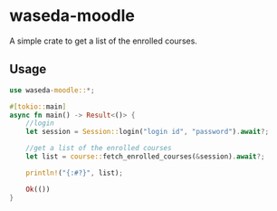 # waseda-moodle

A simple crate to get a list of the enrolled courses.

## Usage

```rust
use waseda-moodle::*;

#[tokio::main]
async fn main() -> Result<()> {
    //login
    let session = Session::login("login id", "password").await?;

    //get a list of the enrolled courses
    let list = course::fetch_enrolled_courses(&session).await?;

    println!("{:#?}", list);

    Ok(())
}

```
